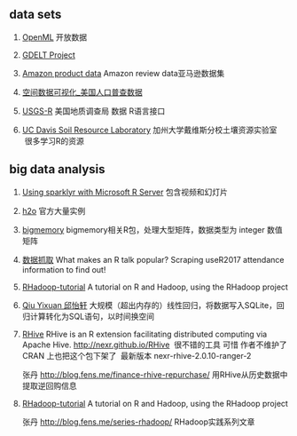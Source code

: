 ## data sets

1. [OpenML](https://www.openml.org/) 开放数据

2. [GDELT Project](https://www.gdeltproject.org/data.html)

3. [Amazon product data](http://jmcauley.ucsd.edu/data/amazon/)  Amazon review data亚马逊数据集

4. [空间数据可视化_美国人口普查数据](http://www.darkhorseanalytics.com/blog/visualizations-twisted-path)

5. [USGS-R](https://owi.usgs.gov/R/) 美国地质调查局 数据 R语言接口

6. [UC Davis Soil Resource Laboratory](https://casoilresource.lawr.ucdavis.edu/) 加州大学戴维斯分校土壤资源实验室  很多学习R的资源

## big data analysis

1. [Using sparklyr with Microsoft R Server](http://blog.revolutionanalytics.com/big-data/)  包含视频和幻灯片

2. [h2o](https://github.com/h2oai/h2o-3/tree/master/h2o-r/demos) 官方大量实例

3. [bigmemory](http://www.cybaea.net/journal/2010/08/05/Big-data-for-R/) bigmemory相关R包，处理大型矩阵，数据类型为 integer 数值矩阵

4. [数据抓取](http://deanattali.com/blog/user2017/) What makes an R talk popular? Scraping useR2017 attendance information to find out!

5. [RHadoop-tutorial](https://github.com/andrie/RHadoop-tutorial) A tutorial on R and Hadoop, using the RHadoop project

6. [Qiu Yixuan 邱怡轩](http://statr.me/2011/10/large-regression/) 大规模（超出内存的）线性回归，将数据写入SQLite，回归计算转化为SQL语句，以时间换空间

7. [RHive](https://github.com/nexr/RHive)  RHive is an R extension facilitating distributed computing via Apache Hive. <http://nexr.github.io/RHive>  很不错的工具 可惜 作者不维护了  CRAN 上也把这个包下架了  最新版本 nexr-rhive-2.0.10-ranger-2

   张丹 <http://blog.fens.me/finance-rhive-repurchase/> 用RHive从历史数据中提取逆回购信息

8. [RHadoop-tutorial](https://github.com/andrie/RHadoop-tutorial) A tutorial on R and Hadoop, using the RHadoop project

   张丹 <http://blog.fens.me/series-rhadoop/> RHadoop实践系列文章

